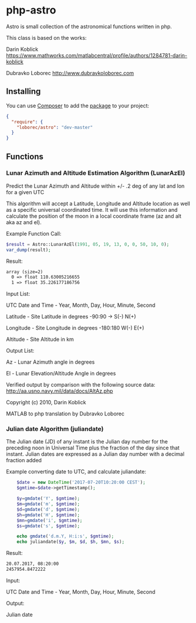 php-astro
===========

Astro is small collection of the astronomical functions written in php. 

This class is based on the works:

Darin Koblick https://www.mathworks.com/matlabcentral/profile/authors/1284781-darin-koblick

Dubravko Loborec http://www.dubravkoloborec.com


## Installing

You can use [Composer](http://getcomposer.org/) to add the [package](https://packagist.org/packages/loborec/zf2-message) to your project:

```json
{
  "require": {
    "loborec/astro": "dev-master"
  }
}
```

## Functions
### Lunar Azimuth and Altitude Estimation Algorithm (LunarAzEl)
Predict the Lunar Azimuth and Altitude within +/- .2 deg of any lat and lon for a given UTC

This algorithm will accept a Latitude, Longitude and Altitude location as well as a specific universal coordinated time. It will use this information and calculate the position of the moon in a local coordinate frame (az and alt aka az and el).

Example Function Call: 
```php
$result = Astro::LunarAzEl(1991, 05, 19, 13, 0, 0, 50, 10, 0);
var_dump(result);
```
Result:
```txt
array (size=2)
  0 => float 110.63005216655
  1 => float 35.226177186756
```

Input List: 

UTC Date and Time - Year, Month, Day, Hour, Minute, Second

Latitude - Site Latitude in degrees -90:90 -> S(-) N(+) 

Longitude - Site Longitude in degrees -180:180 W(-) E(+) 

Altitude - Site Altitude in km

Output List: 

Az - Lunar Azimuth angle in degrees 

El - Lunar Elevation/Altitude Angle in degrees

Verified output by comparison with the following source data: http://aa.usno.navy.mil/data/docs/AltAz.php

Copyright (c) 2010, Darin Koblick

MATLAB to php translation by Dubravko Loborec

### Julian date Algorithm (juliandate)
The Julian date (JD) of any instant is the Julian day number for the preceding noon in Universal Time plus the fraction of the day since that instant. Julian dates are expressed as a Julian day number with a decimal fraction added

Example converting date to UTC, and calculate juliandate:

```php
    $date = new DateTime('2017-07-20T10:20:00 CEST');
    $gmtime=$date->getTimestamp();

    $y=gmdate('Y', $gmtime);
    $m=gmdate('m', $gmtime);
    $d=gmdate('d', $gmtime);
    $h=gmdate('H', $gmtime);
    $mn=gmdate('i', $gmtime);
    $s=gmdate('s', $gmtime);

    echo gmdate('d.m.Y, H:i:s', $gmtime);
    echo juliandate($y, $m, $d, $h, $mn, $s);
```
Result:
```txt
20.07.2017, 08:20:00
2457954.8472222
```

Input: 

UTC Date and Time - Year, Month, Day, Hour, Minute, Second

Output:

Julian date